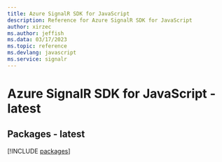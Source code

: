 ```yaml
---
title: Azure SignalR SDK for JavaScript
description: Reference for Azure SignalR SDK for JavaScript
author: xirzec
ms.author: jeffish
ms.data: 03/17/2023
ms.topic: reference
ms.devlang: javascript
ms.service: signalr
---
```

# Azure SignalR SDK for JavaScript - latest
## Packages - latest
[!INCLUDE [packages](signalr-index.md)]